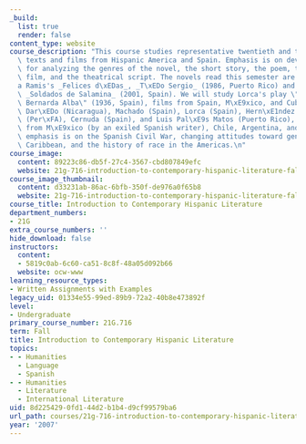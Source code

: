 ```yaml
---
_build:
  list: true
  render: false
content_type: website
course_description: "This course studies representative twentieth and twenty-first-century\
  \ texts and films from Hispanic America and Spain. Emphasis is on developing strategies\
  \ for analyzing the genres of the novel, the short story, the poem, the fictional\
  \ film, and the theatrical script. The novels read this semester are Magali Garc\xED\
  a Ramis's _Felices d\xEDas_, _T\xEDo Sergio_ (1986, Puerto Rico) and Javier Cercas's\
  \ _Soldados de Salamina_ (2001, Spain). We will study Lorca's play \"La casa de\
  \ Bernarda Alba\" (1936, Spain), films from Spain, M\xE9xico, and Cuba, poems by\
  \ Dar\xEDo (Nicaragua), Machado (Spain), Lorca (Spain), Hern\xE1ndez (Spain), Vallejo\
  \ (Per\xFA), Cernuda (Spain), and Luis Pal\xE9s Matos (Puerto Rico), and short stories\
  \ from M\xE9xico (by an exiled Spanish writer), Chile, Argentina, and Cuba. Thematic\
  \ emphasis is on the Spanish Civil War, changing attitudes toward gender, the Spanish-speaking\
  \ Caribbean, and the history of race in the Americas.\n"
course_image:
  content: 89223c86-db5f-27c4-3567-cbd807849efc
  website: 21g-716-introduction-to-contemporary-hispanic-literature-fall-2007
course_image_thumbnail:
  content: d33231ab-86ac-6bfb-350f-de976a0f65b8
  website: 21g-716-introduction-to-contemporary-hispanic-literature-fall-2007
course_title: Introduction to Contemporary Hispanic Literature
department_numbers:
- 21G
extra_course_numbers: ''
hide_download: false
instructors:
  content:
  - 5819c0ab-6c60-ca51-8c8f-48a05d092b66
  website: ocw-www
learning_resource_types:
- Written Assignments with Examples
legacy_uid: 01334e55-99ed-89b9-72a2-40b8e473892f
level:
- Undergraduate
primary_course_number: 21G.716
term: Fall
title: Introduction to Contemporary Hispanic Literature
topics:
- - Humanities
  - Language
  - Spanish
- - Humanities
  - Literature
  - International Literature
uid: 8d225429-0fd1-44d2-b1b4-d9cf99579ba6
url_path: courses/21g-716-introduction-to-contemporary-hispanic-literature-fall-2007
year: '2007'
---
```

